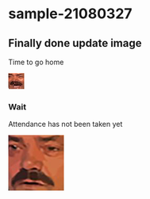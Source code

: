 # sample-21080327

## Finally done update image 
Time to go home

![](images/7529_KEKW.png)

### Wait
Attendance has not been taken yet

![](images/7285-kekwait.png)
